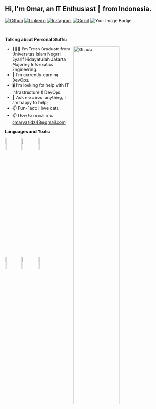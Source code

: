 <!-- Your title -->
## Hi, I'm Omar, an IT Enthusiast 🚀 from Indonesia.

<!-- Your badges
You can use the website to generate badges: https://shields.io/
-->

[![Github](https://img.shields.io/badge/-Github-000?style=flat&logo=Github&logoColor=white)](https://github.com/marko-id)
[![Linkedin](https://img.shields.io/badge/-LinkedIn-blue?style=flat&logo=Linkedin&logoColor=white)](https://www.linkedin.com/in/omaryzdz/)
[![Instagram](https://img.shields.io/badge/-Instagram-c13584?style=flat&labelColor=c13584&logo=instagram&logoColor=white)](https://www.instagram.com/omaryazidz/)
[![Gmail](https://img.shields.io/badge/-Gmail-c14438?style=flat&logo=Gmail&logoColor=white)](mailto:omaryazidz48@gmail.com)
<img src="https://tryhackme-badges.s3.amazonaws.com/h1gan.png" alt="Your Image Badge" />

&nbsp;

<!-- Talking about you -->
**Talking about Personal Stuffs:**

<!-- Any image aligned to the right. Beware the width -->
<img width="55%" align="right" alt="Github" src="https://raw.githubusercontent.com/onimur/.github/master/.resources/git-header.svg" />

- 👨🏽‍💻 I’m Fresh Graduate from Universitas Islam Negeri Syarif Hidayatullah Jakarta Majoring Informatics Engineering.
- 🌱 I’m currently learning DevOps.
- 🖥️ I’m looking for help with IT Infrastructure & DevOps.
- 💬 Ask me about anything, I am happy to help;
- 📫 Fun-Fact: I love cats.
- 📫 How to reach me: omaryazidz48@gmail.com

**Languages and Tools:** 

  <!-- Your languages and tools. Be careful with the alignment. 
  You can use this sites to get logos: https://www.vectorlogo.zone or https://simpleicons.org/
  -->
  <code><img width="10%" src="https://www.vectorlogo.zone/logos/laravel/laravel-ar21.svg"></code>
  <code><img width="10%" src="https://www.vectorlogo.zone/logos/nodejs/nodejs-horizontal.svg"></code>
  <code><img width="10%" src="https://www.vectorlogo.zone/logos/php/php-ar21.svg"></code>
  <br />
  <code><img width="10%" src="https://www.vectorlogo.zone/logos/javascript/javascript-ar21.svg"></code>
  <code><img width="10%" src="https://www.vectorlogo.zone/logos/git-scm/git-scm-ar21.svg"></code>
  <code><img width="10%" src="https://www.vectorlogo.zone/logos/json/json-ar21.svg"></code>
  <br />
</p>

<!-- This readme was created by Omar Yazidz - https://github.com/onimur -->
